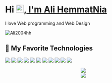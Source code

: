 # Hi <img src="https://media.giphy.com/media/hvRJCLFzcasrR4ia7z/giphy.gif" width="25px">,<a href="https://github.com/ali2004h-linux"> I'm Ali HemmatNia </a>


I love Web programming and Web Design

<a href="https://t.me/ali2004hh">
  <img align="left" alt="Ali2004hh" src="https://img.shields.io/badge/telegram-informational?style=flat&logo=telegram&logoColor=white&color=informational" />
</a>
<br>

## 🔧 My Favorite Technologies
![](https://img.shields.io/badge/_Os-_Windows-blue?style=plastic&logo=Windows)
![](https://img.shields.io/badge/_Ide-_Visual%20Studio-blue?style=plastic&logo=Visual-Studio)
![](https://img.shields.io/badge/_Editor-_Visual%20Studio_Code-blue?style=plastic&logo=Visual-Studio-Code)
![](https://img.shields.io/badge/_Lang-_Csharp-blue?style=plastic&logo=C%20Sharp)
![](https://img.shields.io/badge/_Code-_Java%20Script-blue?style=plastic&logo=Javascript)
![](https://img.shields.io/badge/_Code-_Asp.Net_Core-blue?style=plastic&logo=C%20Sharp)
![](https://img.shields.io/badge/_Code-_ReactJs-blue?style=plastic&logo=React)
![](https://img.shields.io/badge/_DB-_Sql%20Server-blue?style=plastic&logo=Microsoft%20sql%20server)
![](https://img.shields.io/badge/_Tools-_Docker-blue?style=plastic&logo=Docker)
![](https://img.shields.io/badge/_Tools-_Git-blue?style=plastic&logo=git)
![](https://img.shields.io/badge/_Code-_Python-green?style=plastic&logo=Python)

<div align="center" >
    <img src="https://github-readme-stats.vercel.app/api/top-langs/?username=ali2004h-linux&bg_color=20,5f2c82,49a09d&title_color=fff&text_color=fff&count_private=true">
    <br>
    <img src="https://github-readme-stats.vercel.app/api?username=ali2004h-linux&show_icons=true&bg_color=25,1A2980,26D0CE&title_color=fff&text_color=fff&count_private=true">
</div>
